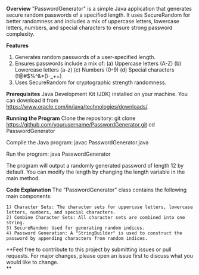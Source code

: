 **Overview**
  "PasswordGenerator" is a simple Java application that generates secure random passwords of a specified length. 
  It uses SecureRandom for better randomness and includes a mix of uppercase letters, lowercase letters, numbers, 
  and special characters to ensure strong password complexity.

**Features**
  1) Generates random passwords of a user-specified length.
  2) Ensures passwords include a mix of:
    (a) Uppercase letters (A-Z)
    (b) Lowercase letters (a-z)
    (c) Numbers (0-9)
    (d) Special characters (!@#$%^&*()-_+=)
  3) Uses SecureRandom for cryptographic strength randomness.

**Prerequisites**
  Java Development Kit (JDK) installed on your machine. You can download it from https://www.oracle.com/in/java/technologies/downloads/.

**Running the Program**
  Clone the repository:
    git clone https://github.com/yourusername/PasswordGenerator.git
    cd PasswordGenerator
    
  Compile the Java program:
    javac PasswordGenerator.java

  Run the program:
    java PasswordGenerator
    
  The program will output a randomly generated password of length 12 by default. You can modify the length by 
  changing the length variable in the main method.

**Code Explanation**
  The "PasswordGenerator" class contains the following main components:

    1) Character Sets: The character sets for uppercase letters, lowercase letters, numbers, and special characters.
    2) Combine Character Sets: All character sets are combined into one string.
    3) SecureRandom: Used for generating random indices.
    4) Password Generation: A "StringBuilder" is used to construct the password by appending characters from random indices.


**Feel free to contribute to this project by submitting issues or pull requests. 
For major changes, please open an issue first to discuss what you would like to change.  
**
    
